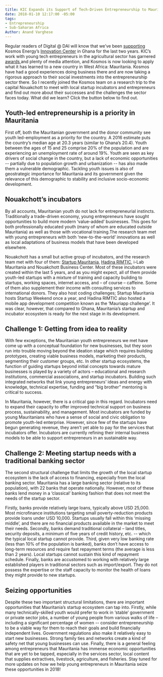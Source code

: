 ```yaml
---
title: KIC Expands its Support of Tech-Driven Entrepreneurship to Mauritania
date: 2018-01-10 12:17:00 -05:00
tags:
- Entrepreneurship
- Sub-Saharan Africa
Author: Anand Varghese
---
```


Regular readers of Digital @ DAI will know that we’ve been [supporting](https://dai-global-digital.com/catalyzing-ghanas-growing-agritech-ecosystem.html) Kosmos Energy’s [Innovation Center](http://www.kosmosinnovationcenter.com/) in Ghana for the last two years. KIC’s work with young tech entrepreneurs in the agricultural sector has garnered [awards ](http://www.kosmosinnovationcenter.com/2016-awards/)and plenty of media attention, and Kosmos is now looking to apply what it has learned to a new country in West Africa: Mauritania. Kosmos have had a good experiences doing business there and are now taking a rigorous approach to their social investments into the entrepreneurship sector there. So I recently joined the Kosmos team on a research trip to the capital Nouakchott to meet with local startup incubators and entrepreneurs and find out more about their successes and the challenges the sector faces today. What did we learn? Click the button below to find out.

<!--more-->

## **Youth-led entrepreneurship is a priority in Mauritania**

First off, both the Mauritanian government and the donor community see youth led-employment as a priority for the country. A 2016 estimate puts the country’s median age at 20.3 years (similar to Ghana’s 20.4). Youth between the ages of 15 and 25 comprise 20% of the population and are experiencing an unemployment rate of around 19%. Youth are seen as key drivers of social change in the country, but a lack of economic opportunities -- partially due to population growth and urbanization  --  has also made them a vulnerable demographic. Tackling youth issues is also of geostrategic importance for Mauritania and its government given the relevance of this demographic to stability and inclusive socio-economic development.

## **Nouakchott’s incubators**

By all accounts, Mauritanian youth do not lack for entrepreneurial instincts. Traditionally a trade-driven economy, young entrepreneurs have sought opportunities to build more modern ‘value-added’ businesses. This goes for both professionally educated youth (many of whom are educated outside Mauritania) as well as those with vocational training.The research team met with young entrepreneurs with both ‘new-to-the-world’ innovations as well as local adaptations of business models that have been developed elsewhere.

Nouakchott has a small but active group of incubators, and the research team met with four of them: [Startup Mauritania](http://www.startupmauritania.com/), [Hadina RIMTIC](http://www.hadinarimtic.org/), i-Lab Mauritania and Nouakchott Business Center. Most of these incubators were created within the last 5 years, and as you might expect, all of them provide youth-led startups with a mixture of training and capacity building to startups, working spaces, internet access, and – of course – caffeine. Some of them also supplement their income with consulting services to international donors. They also host coding challenges; Startup Mauritania hosts Startup Weekend once a year, and Hadina RIMTIC also hosted a mobile app development competition known as the ‘Mauriapp challenge’. It was clear, however, that compared to Ghana, Mauritania’s startup and incubator ecosystem is ready for the next stage in its development.

## **Challenge 1:  Getting from idea to reality**

With few exceptions, the Mauritanian youth entrepreneurs we met have come up with a conceptual foundation for new businesses, but they soon run into trouble moving beyond the ideation stage which requires building prototypes, creating viable business models, marketing their products, segmenting their customer groups, etc. In other startup ecosystems, the function of guiding startups beyond initial concepts towards mature businesses is played by a variety of actors – educational and research institutions, commercial associations, and startup incubators. Building such integrated networks that link young entrepreneurs’ ideas and energy with knowledge, technical expertise, funding and “big brother” mentoring is critical to success.


In Mauritania, however, there is a critical gap in this regard. Incubators need to expand their capacity to offer improved technical support on business process, sustainability, and management. Most incubators are funded by young Mauritanians who have a sense of social and civic obligation to promote youth-led enterprise. However, since few of the startups have begun generating revenue, they aren’t yet able to pay for the services that incubators offer. Incubators are currently refining their internal business models to be able to support entrepreneurs in an sustainable way.

## **Challenge 2: Meeting startup needs with a traditional banking sector**

The second structural challenge that limits the growth of the local startup ecosystem is the lack of access to financing, especially from the local banking sector. Mauritania has a large banking sector (relative to its population), with 22 banks that operate nationally. However, most of these banks lend money in a ‘classical’ banking fashion that does not meet the needs of the startup sector.

Firstly, banks provide relatively large loans, typically above USD 25,000. Most microfinance institutions targeting small poverty-reduction products provide loans under USD 10,000. Startups usually fall within this ‘missing middle’, and there are no financial products available in the market to meet their needs. Secondly, banks demand traditional collateral – land titles, security deposits, a minimum of five years of credit history, etc. -- which the typical local startup cannot provide. Third, given very low banking rate (less than 10% of the population is banked), banks don’t have access to long-term resources and require fast repayment terms (the average is less than 2 years). Local startups cannot sustain this kind of repayment schedule. Finally, banks are accustomed to working with relatively large established players in traditional sectors such as import/export. They do not possess the expertise or the staff capacity to monitor the health of loans they might provide to new startups.

## **Seizing opportunities**

Despite these two important structural limitations, there are important opportunities that Mauritania’s startup ecosystem can tap into. Firstly, while many technically-skilled youth would prefer to work in ‘stable’ government or private sector jobs, a number of young people from various walks of life – including a significant percentage of women -- consider entrepreneurship to be a viable way for them to reach their goals and build financially independent lives. Government regulations also make it relatively easy to start new businesses. Strong family ties and networks create a kind of safety net that young businesses can use. Finally, there is a general feeling among entrepreneurs that Mauritania has immense economic opportunities that are yet to be tapped, especially in the services sector, local content that supplies extractives, livestock, agriculture, and fisheries.  Stay tuned for more updates on how we help young entrepreneurs in Mauritania seize these opportunities in 2018!